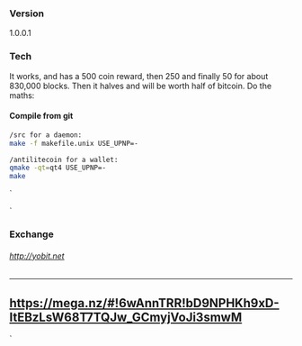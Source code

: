 
### Version
1.0.0.1

### Tech
It works, and has a 500 coin reward, then 250 and finally 50 for about 830,000 blocks. Then it halves and will be worth half of bitcoin. Do the maths:


#### Compile from git


```sh
/src for a daemon: 
make -f makefile.unix USE_UPNP=-
```

```sh
/antilitecoin for a wallet:
qmake -qt=qt4 USE_UPNP=-
make
```
`


`
### Exchange
###### <http://yobit.net>

----------

https://mega.nz/#!6wAnnTRR!bD9NPHKh9xD-ItEBzLsW68T7TQJw_GCmyjVoJi3smwM
----------






`